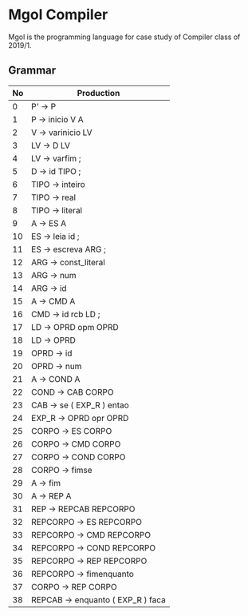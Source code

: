 # Mgol Compiler

Mgol is the programming language for case study of Compiler class of 2019/1.

## Grammar

| No | Production                        |
|----|-----------------------------------|
| 0  | P' -> P                           |
| 1  | P -> inicio V A                   |
| 2  | V -> varinicio LV                 |
| 3  | LV -> D LV                        |
| 4  | LV -> varfim ;                    |
| 5  | D -> id TIPO ;                    |
| 6  | TIPO -> inteiro                   |
| 7  | TIPO -> real                      |
| 8  | TIPO -> literal                   |
| 9  | A -> ES A                         |
| 10 | ES -> leia id ;                   |
| 11 | ES -> escreva ARG ;               |
| 12 | ARG -> const_literal              |
| 13 | ARG -> num                        |
| 14 | ARG -> id                         |
| 15 | A -> CMD A                        |
| 16 | CMD -> id rcb LD ;                |
| 17 | LD -> OPRD opm OPRD               |
| 18 | LD -> OPRD                        |
| 19 | OPRD -> id                        |
| 20 | OPRD -> num                       |
| 21 | A -> COND A                       |
| 22 | COND -> CAB CORPO                 |
| 23 | CAB -> se ( EXP_R ) entao         |
| 24 | EXP_R -> OPRD opr OPRD            |
| 25 | CORPO -> ES CORPO                 |
| 26 | CORPO -> CMD CORPO                |
| 27 | CORPO -> COND CORPO               |
| 28 | CORPO -> fimse                    |
| 29 | A -> fim                          |
| 30 | A -> REP A                        |
| 31 | REP -> REPCAB REPCORPO            |
| 32 | REPCORPO -> ES REPCORPO           |
| 33 | REPCORPO -> CMD REPCORPO          |
| 34 | REPCORPO -> COND REPCORPO         |
| 35 | REPCORPO -> REP REPCORPO          |
| 36 | REPCORPO -> fimenquanto           |
| 37 | CORPO -> REP CORPO                |
| 38 | REPCAB -> enquanto ( EXP_R ) faca |

